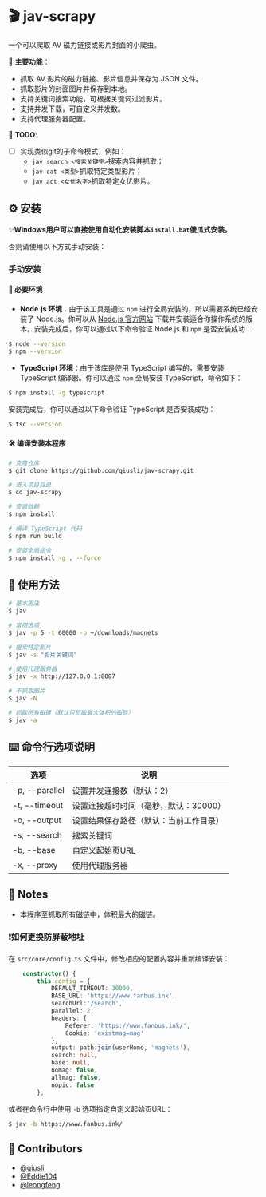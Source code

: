 # 🎬 jav-scrapy

一个可以爬取 AV 磁力链接或影片封面的小爬虫。

🚀 **主要功能**：
- 抓取 AV 影片的磁力链接、影片信息并保存为 JSON 文件。
- 抓取影片的封面图片并保存到本地。
- 支持关键词搜索功能，可根据关键词过滤影片。
- 支持并发下载，可自定义并发数。
- 支持代理服务器配置。

📝 **TODO**:
- [ ] 实现类似git的子命令模式，例如：
    - `jav search <搜索关键字>`搜索内容并抓取；
    - `jav cat <类型>`抓取特定类型影片；
    - `jav act <女优名字>`抓取特定女优影片。

## ⚙️ 安装

✨**Windows用户可以直接使用自动化安装脚本`install.bat`傻瓜式安装。**

否则请使用以下方式手动安装：

### 手动安装

#### 🔧 必要环境

- **Node.js 环境**：由于该工具是通过 `npm` 进行全局安装的，所以需要系统已经安装了 Node.js。你可以从 [Node.js 官方网站](https://nodejs.org/) 下载并安装适合你操作系统的版本。安装完成后，你可以通过以下命令验证 Node.js 和 `npm` 是否安装成功：

```bash
$ node --version
$ npm --version
```

- **TypeScript 环境**：由于该库是使用 TypeScript 编写的，需要安装 TypeScript 编译器。你可以通过 `npm` 全局安装 TypeScript，命令如下：

```bash
$ npm install -g typescript
```

安装完成后，你可以通过以下命令验证 TypeScript 是否安装成功：

```bash
$ tsc --version
```

#### 🛠️ 编译安装本程序

```bash
# 克隆仓库
$ git clone https://github.com/qiusli/jav-scrapy.git

# 进入项目目录
$ cd jav-scrapy

# 安装依赖
$ npm install

# 编译 TypeScript 代码
$ npm run build

# 安装全局命令
$ npm install -g . --force
```



## 🚀 使用方法

```bash
# 基本用法
$ jav

# 常用选项
$ jav -p 5 -t 60000 -o ~/downloads/magnets

# 搜索特定影片
$ jav -s "影片关键词"

# 使用代理服务器
$ jav -x http://127.0.0.1:8087

# 不抓取图片
$ jav -N

# 抓取所有磁链（默认只抓取最大体积的磁链）
$ jav -a
```

## ⌨️ 命令行选项说明


| 选项                 | 说明                                     |
| ---------------------- | ------------------------------------------ |
| -p, --parallel<num>  | 设置并发连接数（默认：2）                |
| -t, --timeout<num>   | 设置连接超时时间（毫秒，默认：30000）    |
| -o, --output<path>   | 设置结果保存路径（默认：当前工作目录）      |
| -s, --search<string> | 搜索关键词                               |
| -b, --base<url>      | 自定义起始页URL                          |
| -x, --proxy<url>     | 使用代理服务器                           |




## 📌 Notes

- 本程序至抓取所有磁链中，体积最大的磁链。

### ❗如何更换防屏蔽地址

在 `src/core/config.ts` 文件中，修改相应的配置内容并重新编译安装：

```typescript
    constructor() {
        this.config = {
            DEFAULT_TIMEOUT: 30000,
            BASE_URL: 'https://www.fanbus.ink',
            searchUrl:'/search',
            parallel: 2,
            headers: {
                Referer: 'https://www.fanbus.ink/',
                Cookie: 'existmag=mag'
            },
            output: path.join(userHome, 'magnets'),
            search: null,
            base: null,
            nomag: false,
            allmag: false,
            nopic: false
        };
```

或者在命令行中使用 `-b` 选项指定自定义起始页URL：


```bash
$ jav -b https://www.fanbus.ink/
```

## 👥 Contributors

- [@qiusli](https://github.com/qiusli)
- [@Eddie104](https://github.com/Eddie104)
- [@leongfeng](https://github.com/leongfeng)
